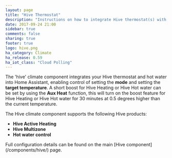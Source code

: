```yaml
---
layout: page
title: "Hive Thermostat"
description: "Instructions on how to integrate Hive thermostat(s) with Home Assistant."
date: 2017-09-24 21:00
sidebar: true
comments: false
sharing: true
footer: true
logo: hive.png
ha_category: Climate
ha_release: 0.59
ha_iot_class: "Cloud Polling"
---
```



The 'hive' climate component integrates your Hive thermostat and hot water into Home Assistant, enabling control of setting the **mode** and setting the **target temperature**.
A short boost for Hive Heating or Hive Hot water can be set by using the **Aux Heat** function, this will turn on the boost feature for Hive Heating or Hive Hot water for 30 minutes at 0.5 degrees higher than the current temperature.

The Hive climate component supports the following Hive products:
- **Hive Active Heating**
- **Hive Multizone**
- **Hot water control**


<p class='note'>
Full configuration details can be found on the main [Hive component](/components/hive/) page.
</p>


